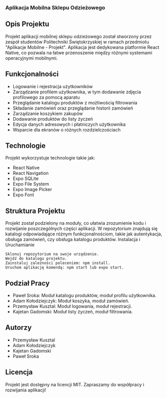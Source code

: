 ### Aplikacja Mobilna Sklepu Odzieżowego 

## Opis Projektu

Projekt aplikacji mobilnej sklepu odzieżowego został stworzony przez zespół studentów Politechniki Świętokrzyskiej w ramach przedmiotu "Aplikacje Mobilne - Projekt". Aplikacja jest dedykowana platformie React Native, co pozwala na łatwe przenoszenie między różnymi systemami operacyjnymi mobilnymi.

## Funkcjonalności

- Logowanie i rejestracja użytkowników
- Zarządzanie profilem użytkownika, w tym dodawanie zdjęcia profilowego za pomocą aparatu
- Przeglądanie katalogu produktów z możliwością filtrowania
- Składanie zamówień oraz przeglądanie historii zamówień
- Zarządzanie koszykiem zakupów
- Dodawanie produktów do listy życzeń
- Edycja danych adresowych i płatniczych użytkownika
- Wsparcie dla ekranów o różnych rozdzielczościach

## Technologie

Projekt wykorzystuje technologie takie jak:

- React Native
- React Navigation
- Expo SQLite
- Expo File System
- Expo Image Picker
- Expo Font

## Struktura Projektu

Projekt został podzielony na moduły, co ułatwia zrozumienie kodu i rozwijanie poszczególnych części aplikacji. W repozytorium znajdują się katalogi odpowiadające różnym funkcjonalnościom, takie jak autentykacja, obsługa zamówień, czy obsługa katalogu produktów.
Instalacja i Uruchamianie

    Sklonuj repozytorium na swoje urządzenie.
    Wejdź do katalogu projektu.
    Zainstaluj zależności poleceniem: npm install.
    Uruchom aplikację komendą: npm start lub expo start.

## Podział Pracy

- Paweł Sroka: Moduł katalogu produktów, moduł profilu użytkownika.
- Adam Kołodziejczyk: Moduł koszyka, moduł zamówień.
- Przemysław Kusztal: Moduł logowania, moduł rejestracji.
- Kajetan Gadomski: Moduł listy życzeń, moduł filtrowania.

## Autorzy

- Przemysław Kusztal
- Adam Kołodziejczyk
- Kajetan Gadomski
- Paweł Sroka

## Licencja

Projekt jest dostępny na licencji MIT. Zapraszamy do współpracy i rozwijania aplikacji!